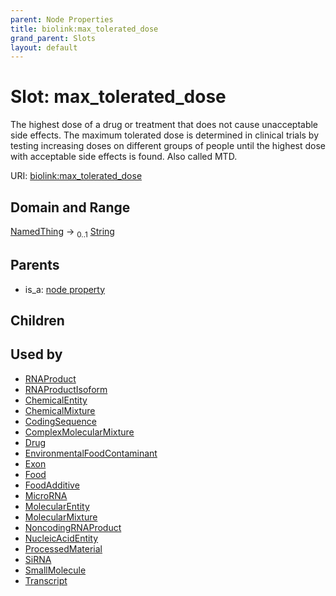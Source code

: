 ```yaml
---
parent: Node Properties
title: biolink:max_tolerated_dose
grand_parent: Slots
layout: default
---
```


# Slot: max_tolerated_dose


The highest dose of a drug or treatment that does not cause unacceptable side effects. The maximum tolerated dose is determined in clinical trials by testing increasing doses on different groups of people until the highest dose with acceptable side effects is found. Also called MTD.

URI: [biolink:max_tolerated_dose](https://w3id.org/biolink/max_tolerated_dose)

## Domain and Range

[NamedThing](NamedThing.md) ->  <sub>0..1</sub> [String](types/String.md)

## Parents

 *  is_a: [node property](node_property.md)

## Children


## Used by

 * [RNAProduct](RNAProduct.md)
 * [RNAProductIsoform](RNAProductIsoform.md)
 * [ChemicalEntity](ChemicalEntity.md)
 * [ChemicalMixture](ChemicalMixture.md)
 * [CodingSequence](CodingSequence.md)
 * [ComplexMolecularMixture](ComplexMolecularMixture.md)
 * [Drug](Drug.md)
 * [EnvironmentalFoodContaminant](EnvironmentalFoodContaminant.md)
 * [Exon](Exon.md)
 * [Food](Food.md)
 * [FoodAdditive](FoodAdditive.md)
 * [MicroRNA](MicroRNA.md)
 * [MolecularEntity](MolecularEntity.md)
 * [MolecularMixture](MolecularMixture.md)
 * [NoncodingRNAProduct](NoncodingRNAProduct.md)
 * [NucleicAcidEntity](NucleicAcidEntity.md)
 * [ProcessedMaterial](ProcessedMaterial.md)
 * [SiRNA](SiRNA.md)
 * [SmallMolecule](SmallMolecule.md)
 * [Transcript](Transcript.md)
